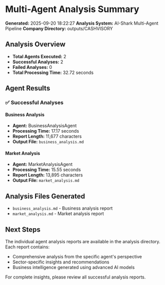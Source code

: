 # Multi-Agent Analysis Summary

**Generated:** 2025-09-20 18:22:27
**Analysis System:** AI-Shark Multi-Agent Pipeline
**Company Directory:** outputs/CASHVISORY

## Analysis Overview

- **Total Agents Executed:** 2
- **Successful Analyses:** 2
- **Failed Analyses:** 0
- **Total Processing Time:** 32.72 seconds

## Agent Results

### ✅ Successful Analyses

#### Business Analysis
- **Agent:** BusinessAnalysisAgent
- **Processing Time:** 17.17 seconds
- **Report Length:** 11,677 characters
- **Output File:** `business_analysis.md`

#### Market Analysis
- **Agent:** MarketAnalysisAgent
- **Processing Time:** 15.55 seconds
- **Report Length:** 13,895 characters
- **Output File:** `market_analysis.md`


## Analysis Files Generated

- `business_analysis.md` - Business analysis report
- `market_analysis.md` - Market analysis report

## Next Steps

The individual agent analysis reports are available in the analysis directory. Each report contains:
- Comprehensive analysis from the specific agent's perspective
- Sector-specific insights and recommendations
- Business intelligence generated using advanced AI models

For complete insights, please review all successful analysis reports.
